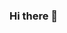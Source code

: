 ### Hi there 👋

<!--
**BilitisPrudhomme/BilitisPrudhomme** is a ✨ _special_ ✨ repository because its `README.md` (this file) appears on your GitHub profile.

Here are some ideas to get you started:

- 🔭 I’m currently working on a little project for the Datatrek 2021 Challenge
- 🌱 I’m currently learning Machine Learning with Python
- 👯 I’m looking to collaborate on Eeffects of exposure to ELF electric and magnetic fields
- 🤔 I’m looking for help with dataset
- 💬 Ask me about ask me something interesting
- 📫 How to reach me: Discussions on GitHub
- 😄 Pronouns: she/her
- ⚡ Fun fact: J'ai mangé du café avant de le boire
-->

